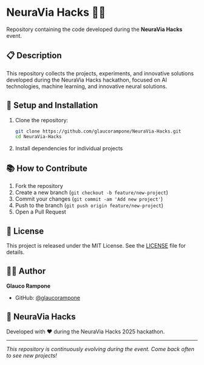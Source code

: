 # NeuraVia Hacks 🧠💡

Repository containing the code developed during the **NeuraVia Hacks** event.

## 📋 Description

This repository collects the projects, experiments, and innovative solutions developed during the NeuraVia Hacks hackathon, focused on AI technologies, machine learning, and innovative neural solutions.

## 🔧 Setup and Installation

1. Clone the repository:
   ```bash
   git clone https://github.com/glaucorampone/NeuraVia-Hacks.git
   cd NeuraVia-Hacks
   ```

2. Install dependencies for individual projects 

## 📚 How to Contribute

1. Fork the repository
2. Create a new branch (`git checkout -b feature/new-project`)
3. Commit your changes (`git commit -am 'Add new project'`)
4. Push to the branch (`git push origin feature/new-project`)
5. Open a Pull Request

## 📄 License

This project is released under the MIT License. See the [LICENSE](LICENSE) file for details.

## 👨‍💻 Author

**Glauco Rampone**
- GitHub: [@glaucorampone](https://github.com/glaucorampone)

## 🎯 NeuraVia Hacks

Developed with ❤️ during the NeuraVia Hacks 2025 hackathon.

---

*This repository is continuously evolving during the event. Come back often to see new projects!*
